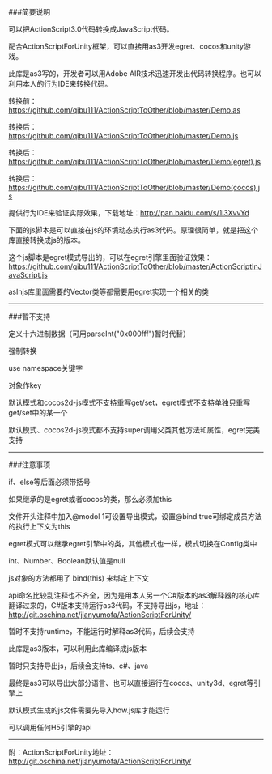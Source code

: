 ###简要说明

可以把ActionScript3.0代码转换成JavaScript代码。

配合ActionScriptForUnity框架，可以直接用as3开发egret、cocos和unity游戏。

此库是as3写的，开发者可以用Adobe AIR技术迅速开发出代码转换程序。也可以利用本人的行为IDE来转换代码。

转换前：https://github.com/qibu111/ActionScriptToOther/blob/master/Demo.as 

转换后：https://github.com/qibu111/ActionScriptToOther/blob/master/Demo.js

转换后：https://github.com/qibu111/ActionScriptToOther/blob/master/Demo(egret).js

转换后：https://github.com/qibu111/ActionScriptToOther/blob/master/Demo(cocos).js

提供行为IDE来验证实际效果，下载地址：http://pan.baidu.com/s/1i3XvvYd

下面的js脚本是可以直接在js的环境动态执行as3代码。原理很简单，就是把这个库直接转换成js的版本。

这个js脚本是egret模式导出的，可以在egret引擎里面验证效果：https://github.com/qibu111/ActionScriptToOther/blob/master/ActionScriptInJavaScript.js

asInjs库里面需要的Vector类等都需要用egret实现一个相关的类

----------------------------------------------------------------------------------------------------------------------

###暂不支持

定义十六进制数据（可用parseInt("0x000fff")暂时代替）

强制转换

use namespace关键字

对象作key

默认模式和cocos2d-js模式不支持重写get/set，egret模式不支持单独只重写get/set中的某一个

默认模式、cocos2d-js模式都不支持super调用父类其他方法和属性，egret完美支持

----------------------------------------------------------------------------------------------------------------------

###注意事项

if、else等后面必须带括号

如果继承的是egret或者cocos的类，那么必须加this

文件开头注释中加入@modol 1可设置导出模式，设置@bind true可绑定成员方法的执行上下文为this

egret模式可以继承egret引擎中的类，其他模式也一样，模式切换在Config类中

int、Number、Boolean默认值是null

js对象的方法都用了 bind(this) 来绑定上下文

api命名比较乱注释也不齐全，因为是用本人另一个C#版本的as3解释器的核心库翻译过来的，C#版本支持运行as3代码，不支持导出js，地址：http://git.oschina.net/jianyumofa/ActionScriptForUnity/

暂时不支持runtime，不能运行时解释as3代码，后续会支持

此库是as3版本，可以利用此库编译成js版本

暂时只支持导出js，后续会支持ts、c#、java

最终是as3可以导出大部分语言、也可以直接运行在cocos、unity3d、egret等引擎上

默认模式生成的js文件需要先导入how.js库才能运行

可以调用任何H5引擎的api

----------------------------------------------------------------------------------------------------------------------

附：ActionScriptForUnity地址：http://git.oschina.net/jianyumofa/ActionScriptForUnity/